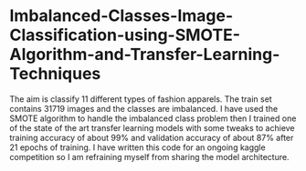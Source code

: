 # Imbalanced-Classes-Image-Classification-using-SMOTE-Algorithm-and-Transfer-Learning-Techniques
The aim is classify 11 different types of fashion apparels. The train set contains 31719 images and the classes are imbalanced. I have used the SMOTE algorithm to handle the imbalanced class problem then I trained one of the state of the art transfer learning models with some tweaks to achieve training accuracy of about 99% and validation accuracy of about 87% after 21 epochs of training. I have written this code for an ongoing kaggle competition so I am refraining myself from sharing the model architecture.
